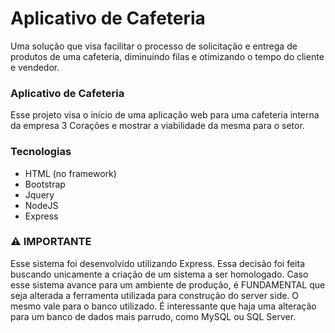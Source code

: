 <h1>Aplicativo de Cafeteria</h1>
<p>Uma solução que visa facilitar o processo de solicitação e entrega de produtos de uma cafeteria, diminuindo filas e otimizando o tempo do cliente e vendedor.</p>
<h3>Aplicativo de Cafeteria</h3>
<p>Esse projeto visa o início de uma aplicação web para uma cafeteria interna da empresa 3 Corações e mostrar a viabilidade da mesma para o setor.</p>
<h3>Tecnologias</h3>
<ul>
  <li>HTML (no framework)</li>
  <li>Bootstrap</li>
  <li>Jquery</li>
  <li>NodeJS</li>
  <li>Express</li>
</ul>
<h3>⚠️ IMPORTANTE</h3>
<p>Esse sistema foi desenvolvido utilizando Express. Essa decisão foi feita buscando unicamente a criação de um sistema a ser homologado. Caso esse sistema avance para um ambiente de produção, é FUNDAMENTAL que seja alterada a ferramenta utilizada para construção do server side. O mesmo vale para o banco utilizado. É interessante que haja uma alteração para um banco de dados mais parrudo, como MySQL ou SQL Server.</p>

